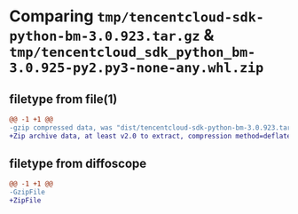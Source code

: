 # Comparing `tmp/tencentcloud-sdk-python-bm-3.0.923.tar.gz` & `tmp/tencentcloud_sdk_python_bm-3.0.925-py2.py3-none-any.whl.zip`

## filetype from file(1)

```diff
@@ -1 +1 @@
-gzip compressed data, was "dist/tencentcloud-sdk-python-bm-3.0.923.tar", last modified: Wed Jun 28 00:19:56 2023, max compression
+Zip archive data, at least v2.0 to extract, compression method=deflate
```

## filetype from diffoscope

```diff
@@ -1 +1 @@
-GzipFile
+ZipFile
```

